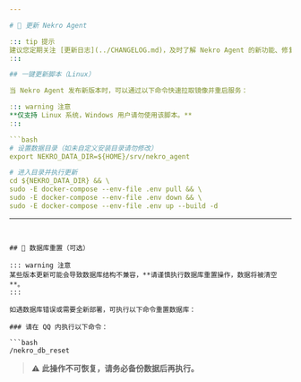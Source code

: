 ```yaml
---

# 🔄 更新 Nekro Agent

::: tip 提示
建议您定期关注 [更新日志](../CHANGELOG.md)，及时了解 Nekro Agent 的新功能、修复与优化内容。
:::

## 一键更新脚本（Linux）

当 Nekro Agent 发布新版本时，可以通过以下命令快速拉取镜像并重启服务：

::: warning 注意
**仅支持 Linux 系统，Windows 用户请勿使用该脚本。**
:::

```bash
# 设置数据目录（如未自定义安装目录请勿修改）
export NEKRO_DATA_DIR=${HOME}/srv/nekro_agent

# 进入目录并执行更新
cd ${NEKRO_DATA_DIR} && \
sudo -E docker-compose --env-file .env pull && \
sudo -E docker-compose --env-file .env down && \
sudo -E docker-compose --env-file .env up --build -d
```

---
```


## 🧹 数据库重置（可选）

::: warning 注意
某些版本更新可能会导致数据库结构不兼容，**请谨慎执行数据库重置操作，数据将被清空**。
:::

如遇数据库错误或需要全新部署，可执行以下命令重置数据库：

### 请在 QQ 内执行以下命令：

```bash 
/nekro_db_reset
```

> ⚠️ **此操作不可恢复，请务必备份数据后再执行。**